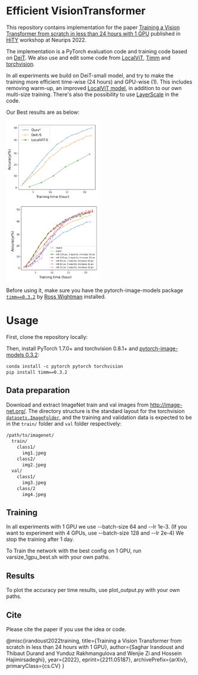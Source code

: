 # Efficient VisionTransformer

This repository contains implementation for the paper [Training a Vision Transformer from scratch in less than 24 hours with 1 GPU](https://arxiv.org/abs/2211.05187) published in [HiTY](https://hity-workshop.github.io/NeurIPS2022/) workshop at Neurips 2022.

The implementation is a PyTorch evaluation code and training code based on [DeiT](https://github.com/facebookresearch/deit). We also use and edit some code from [LocalViT](https://github.com/ofsoundof/LocalViT), [Timm](https://github.com/huggingface/pytorch-image-models/tree/main/timm) and [torchvision](https://github.com/pytorch/vision/tree/main/torchvision).

In all experiments we build on DeiT-small model, and try to make the training more efficient time-wise (24 hours) and GPU-wise (1). This includes removing warm-up, an improved [LocalViT model](https://arxiv.org/abs/2104.05707), in addition to our own multi-size training. There's also the possibility to use [LayerScale](https://arxiv.org/pdf/2103.17239.pdf) in the code. 

Our Best results are as below:

<img src=".github/1gpu_2.png" width=50% height=50%>
<img src=".github/1gpu.png" width=50% height=50%>


Before using it, make sure you have the pytorch-image-models package [`timm==0.3.2`](https://github.com/rwightman/pytorch-image-models) by [Ross Wightman](https://github.com/rwightman) installed. 

# Usage

First, clone the repository locally:

Then, install PyTorch 1.7.0+ and torchvision 0.8.1+ and [pytorch-image-models 0.3.2](https://github.com/rwightman/pytorch-image-models):

```
conda install -c pytorch pytorch torchvision
pip install timm==0.3.2
```

## Data preparation

Download and extract ImageNet train and val images from http://image-net.org/.
The directory structure is the standard layout for the torchvision [`datasets.ImageFolder`](https://pytorch.org/docs/stable/torchvision/datasets.html#imagefolder), and the training and validation data is expected to be in the `train/` folder and `val` folder respectively:

```
/path/to/imagenet/
  train/
    class1/
      img1.jpeg
    class2/
      img2.jpeg
  val/
    class1/
      img3.jpeg
    class/2
      img4.jpeg
```

## Training

In all experiments with 1 GPU we use --batch-size 64 and --lr 1e-3. (If you want to experiment with 4 GPUs, use --batch-size 128 and --lr 2e-4)
We stop the training after 1 day.

To Train the network with the best config on 1 GPU, run varsize_1gpu_best.sh with your own paths. 

## Results

To plot the accuracy per time results, use plot_output.py with your own paths. 

## Cite

Please cite the paper if you use the idea or code.

@misc{irandoust2022training,
      title={Training a Vision Transformer from scratch in less than 24 hours with 1 GPU}, 
      author={Saghar Irandoust and Thibaut Durand and Yunduz Rakhmangulova and Wenjie Zi and Hossein Hajimirsadeghi},
      year={2022},
      eprint={2211.05187},
      archivePrefix={arXiv},
      primaryClass={cs.CV}
}



